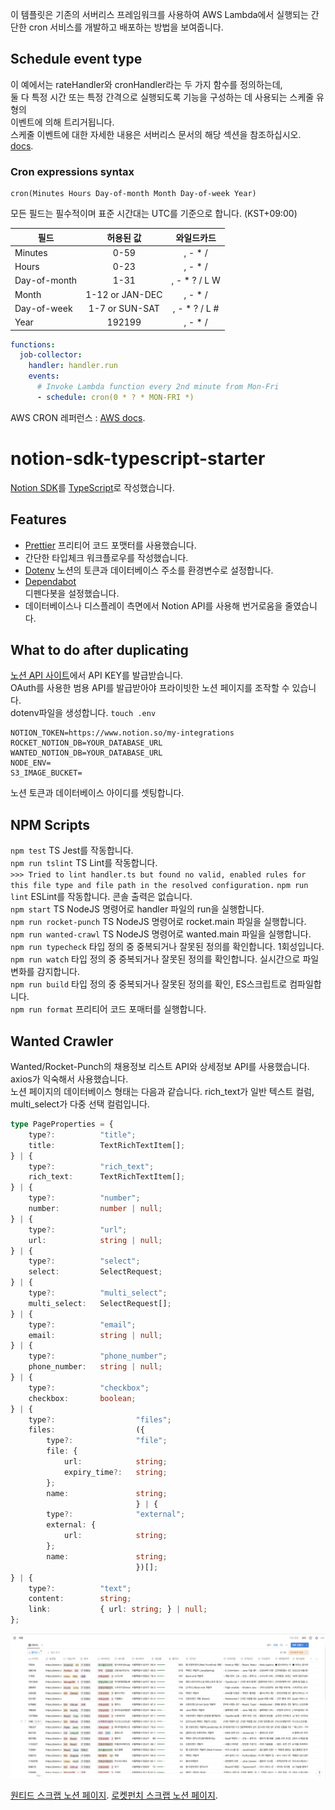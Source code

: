이 템플릿은 기존의 서버리스 프레임워크를 사용하여 AWS Lambda에서 실행되는 간단한 cron 서비스를 개발하고 배포하는 방법을 보여줍니다.  
  
## Schedule event type  
  
이 예에서는 rateHandler와 cronHandler라는 두 가지 함수를 정의하는데,  
둘 다 특정 시간 또는 특정 간격으로 실행되도록 기능을 구성하는 데 사용되는 스케줄 유형의  
이벤트에 의해 트리거됩니다.  
스케줄 이벤트에 대한 자세한 내용은 서버리스 문서의 해당 섹션을 참조하십시오.  
[docs](https://serverless.com/framework/docs/providers/aws/events/schedule/).  
  
### Cron expressions syntax  
  
```pseudo  
cron(Minutes Hours Day-of-month Month Day-of-week Year)  
```  
  
모든 필드는 필수적이며 표준 시간대는 UTC를 기준으로 합니다. (KST+09:00)  
  
| 필드           |      허용된 값      |     와일드카드     |  
|--------------|:---------------:|:-------------:|  
| Minutes      |      0-59       |    , - * /    |  
| Hours        |      0-23       |    , - * /    |  
| Day-of-month |      1-31       | , - * ? / L W |  
| Month        | 1-12 or JAN-DEC |    , - * /    |  
| Day-of-week  | 1-7 or SUN-SAT  | , - * ? / L # |  
| Year         |     192199      |    , - * /    |  
  
```yml  
functions:  
  job-collector:  
    handler: handler.run  
    events:  
      # Invoke Lambda function every 2nd minute from Mon-Fri  
      - schedule: cron(0 * ? * MON-FRI *)  
```  
  
AWS CRON 레퍼런스 : [AWS docs](https://docs.aws.amazon.com/AmazonCloudWatch/latest/events/ScheduledEvents.html#CronExpressions).  
# notion-sdk-typescript-starter  
  
[Notion SDK](https://github.com/makenotion/notion-sdk-js)를 [TypeScript](https://www.typescriptlang.org/)로 작성했습니다.  
  
## Features  
  
- [Prettier](https://prettier.io/) 프리티어 코드 포맷터를 사용했습니다.  
- 간단한 타입체크 워크플로우를 작성했습니다.  
- [Dotenv](https://www.npmjs.com/package/dotenv) 노션의 토큰과 데이터베이스 주소를 환경변수로 설정합니다.  
- [Dependabot](https://docs.github.com/en/code-security/dependabot/dependabot-version-updates/configuring-dependabot-version-updates)  
  디펜다봇을 설정했습니다.  
- 데이터베이스나 디스플레이 측면에서 Notion API를 사용해 번거로움을 줄였습니다.  
  
## What to do after duplicating  
  
[노션 API 사이트](https://developers.notion.com/docs/getting-started)에서 API KEY를 발급받습니다.  
OAuth를 사용한 범용 API를 발급받아야 프라이빗한 노션 페이지를 조작할 수 있습니다.  
dotenv파일을 생성합니다. `touch .env`  

```dotenv
NOTION_TOKEN=https://www.notion.so/my-integrations
ROCKET_NOTION_DB=YOUR_DATABASE_URL
WANTED_NOTION_DB=YOUR_DATABASE_URL
NODE_ENV=
S3_IMAGE_BUCKET=
``` 
노션 토큰과 데이터베이스 아이디를 셋팅합니다.  
  
## NPM Scripts  
`npm test`
TS Jest를 작동합니다.  
`npm run tslint`
TS Lint를 작동합니다.  
`>>> Tried to lint handler.ts but found no valid, enabled rules for this file type and file path in the resolved configuration.`
`npm run lint`
ESLint를 작동합니다. 콘솔 출력은 없습니다.  
`npm start`
TS NodeJS 명령어로 handler 파일의 run을 실행합니다.  
`npm run rocket-punch`
TS NodeJS 명령어로 rocket.main 파일을 실행합니다.  
`npm run wanted-crawl`
TS NodeJS 명령어로 wanted.main 파일을 실행합니다.  
`npm run typecheck`
타입 정의 중 중복되거나 잘못된 정의를 확인합니다. 1회성입니다.
`npm run watch`
타입 정의 중 중복되거나 잘못된 정의를 확인합니다. 실시간으로 파일 변화를 감지합니다.  
`npm run build`
타입 정의 중 중복되거나 잘못된 정의를 확인, ES스크립트로 컴파일합니다.  
`npm run format`
프리티어 코드 포매터를 실행합니다.
  
## Wanted Crawler  
  
Wanted/Rocket-Punch의 채용정보 리스트 API와 상세정보 API를 사용했습니다.  
axios가 익숙해서 사용했습니다.  
노션 페이지의 데이터베이스 형태는 다음과 같습니다. rich_text가 일반 텍스트 컬럼, multi_select가 다중 선택 컬럼입니다.  
  
```typescript 
type PageProperties = {
    type?:          "title";
    title:          TextRichTextItem[];
} | {
    type?:          "rich_text";
    rich_text:      TextRichTextItem[];
} | {
    type?:          "number";
    number:         number | null;
} | {
    type?:          "url";
    url:            string | null;
} | {
    type?:          "select";
    select:         SelectRequest;
} | {
    type?:          "multi_select";
    multi_select:   SelectRequest[];
} | {
    type?:          "email";
    email:          string | null;
} | {
    type?:          "phone_number";
    phone_number:   string | null;
} | {
    type?:          "checkbox";
    checkbox:       boolean;
} | {
    type?:                  "files";
    files:                  ({
        type?:              "file";
        file: {
            url:            string;
            expiry_time?:   string;
        };
        name:               string;
                            } | {
        type?:              "external";
        external: {
            url:            string;
        };
        name:               string;
                            })[];
} | {
    type?:          "text";
    content:        string;
    link:           { url: string; } | null;
};
```  
  
<img src="../doc/Screenshot%202022-11-05%20at%2010.21.32%20PM.png" />  

[원티드 스크랩 노션 페이지](https://donminzzi.notion.site/771c884efa8e404dbd193364a5172a2b?v=4272ea0005b74ebb8dcc38f14180c57f). 
[로켓펀치 스크랩 노션 페이지](https://donminzzi.notion.site/e76272fe72fb41bbbc998fc377ad0046?v=c071410b1dc14b0ba4fa7188ed527514). 